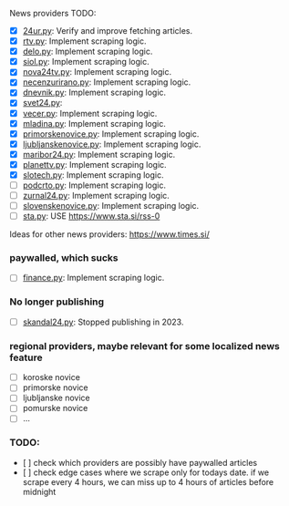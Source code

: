 News providers TODO:

- [x] [24ur.py](scraper/app/providers/_24ur.py): Verify and improve fetching articles.
- [x] [rtv.py](scraper/app/providers/rtv.py): Implement scraping logic.
- [x] [delo.py](scraper/app/providers/delo.py): Implement scraping logic.
- [x] [siol.py](scraper/app/providers/siol.py): Implement scraping logic.
- [x] [nova24tv.py](scraper/app/providers/nova24tv.py): Implement scraping logic.
- [x] [necenzurirano.py](scraper/app/providers/necenzurirano.py): Implement scraping logic.
- [x] [dnevnik.py](scraper/app/providers/dnevnik.py): Implement scraping logic.
- [x] [svet24.py](scraper/app/providers/svet24.py):
- [x] [vecer.py](scraper/app/providers/vecer.py): Implement scraping logic.
- [x] [mladina.py](scraper/app/providers/mladina.py): Implement scraping logic.
- [x] [primorskenovice.py](scraper/app/providers/primorskenovice.py): Implement scraping logic.
- [x] [ljubljanskenovice.py](scraper/app/providers/ljubljanskenovice.py): Implement scraping logic.
- [x] [maribor24.py](scraper/app/providers/maribor24.py): Implement scraping logic.
- [x] [planettv.py](scraper/app/providers/planettv.py): Implement scraping logic.
- [x] [slotech.py](scraper/app/providers/slotech.py): Implement scraping logic.
- [ ] [podcrto.py](scraper/app/providers/podcrto.py): Implement scraping logic.
- [ ] [zurnal24.py](scraper/app/providers/zurnal24.py): Implement scraping logic.
- [ ] [slovenskenovice.py](scraper/app/providers/slovenskenovice.py): Implement scraping logic.
- [ ] [sta.py](scraper/app/providers/sta.py): USE https://www.sta.si/rss-0

Ideas for other news providers: https://www.times.si/

### paywalled, which sucks

- [ ] [finance.py](scraper/app/providers/finance.py): Implement scraping logic.

### No longer publishing

- [ ] [skandal24.py](scraper/app/providers/skandal24.py): Stopped publishing in 2023.

### regional providers, maybe relevant for some localized news feature
- [ ] koroske novice
- [ ] primorske novice
- [ ] ljubljanske novice
- [ ] pomurske novice
- [ ] ...

### TODO: 
- [ ] check which providers are possibly have paywalled articles
- [ ] check edge cases where we scrape only for todays date. if we scrape every 4 hours, we can miss up to 4 hours of articles before midnight
